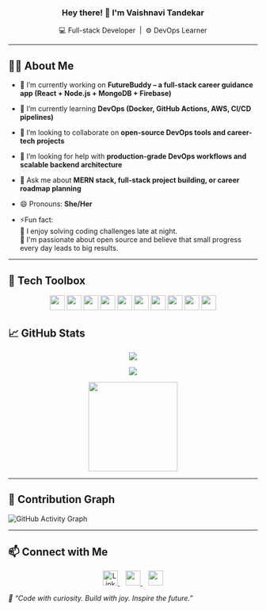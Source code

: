 <h3 align="center">
  Hey there! 👋 I'm <strong>Vaishnavi Tandekar</strong>
</h3>
<p align="center">
  💻 Full-stack Developer &nbsp;|&nbsp; ⚙️ DevOps Learner
</p>


---

## 👩‍💻 About Me

- 🔭 I’m currently working on **FutureBuddy – a full-stack career guidance app (React + Node.js + MongoDB + Firebase)**
- 🌱 I’m currently learning **DevOps (Docker, GitHub Actions, AWS, CI/CD pipelines)**
- 👯 I’m looking to collaborate on **open-source DevOps tools and career-tech projects**
- 🤔 I’m looking for help with **production-grade DevOps workflows and scalable backend architecture**
- 💬 Ask me about **MERN stack, full-stack project building, or career roadmap planning**

- 😄 Pronouns: **She/Her**
- ⚡Fun fact:  
🧩 I enjoy solving coding challenges late at night.  
🎯 I'm passionate about open source and believe that small progress every day leads to big results.

---

## 🧰 Tech Toolbox

<div align="center"> <img src="https://cdn.jsdelivr.net/gh/devicons/devicon/icons/html5/html5-original.svg" width="30" /> <img src="https://cdn.jsdelivr.net/gh/devicons/devicon/icons/css3/css3-original.svg" width="30" /> <img src="https://cdn.jsdelivr.net/gh/devicons/devicon/icons/javascript/javascript-original.svg" width="30" /> <img src="https://cdn.jsdelivr.net/gh/devicons/devicon/icons/react/react-original.svg" width="30" /> <img src="https://cdn.jsdelivr.net/gh/devicons/devicon/icons/nodejs/nodejs-original.svg" width="30" /> <img src="https://cdn.jsdelivr.net/gh/devicons/devicon/icons/express/express-original.svg" width="30" /> <img src="https://cdn.jsdelivr.net/gh/devicons/devicon/icons/mongodb/mongodb-original.svg" width="30" /> <img src="https://cdn.jsdelivr.net/gh/devicons/devicon/icons/git/git-original.svg" width="30" /> <img src="https://cdn.jsdelivr.net/gh/devicons/devicon/icons/docker/docker-original.svg" width="30" /> <img src="https://cdn.jsdelivr.net/gh/devicons/devicon/icons/linux/linux-original.svg" width="30" /></div>


## 📈 GitHub Stats

<p align="center">
  <img src="https://github-readme-stats.vercel.app/api?username=vaishnavitandekar&show_icons=true&theme=tokyonight&hide_border=true" />
</p>
<p align="center">
  <img src="https://streak-stats.demolab.com?user=vaishnavitandekar&theme=tokyonight&hide_border=true" />
</p>
<p align="center">
  <img src="https://github-readme-stats.vercel.app/api/top-langs/?username=vaishnavitandekar&layout=compact&theme=tokyonight&hide_border=true" height="180" />
</p>

---

## 🧠 Contribution Graph

![GitHub Activity Graph](https://github-readme-activity-graph.vercel.app/graph?username=vaishnavitandekar&theme=tokyo-night&hide_border=true)

---

## 📫 Connect with Me

<p align="center">
  <a href="https://www.linkedin.com/in/vaishnavi-tandekar-devops/" target="_blank">
    <img src="https://cdn.jsdelivr.net/gh/devicons/devicon/icons/linkedin/linkedin-original.svg" width="30" alt="LinkedIn" />
  </a>
  &nbsp;&nbsp;
<a href="mailto:vaishnavitandekar.devops@gmail.com" target="_blank">
  <img src="https://cdn.simpleicons.org/gmail/EA4335" width="30" />
</a>
 &nbsp;&nbsp;
<a href="https://hashnode.com/@VaishnaviTandekar" target="_blank">
  <img src="https://cdn.simpleicons.org/hashnode/FF5722" width="30" />
</a>



_💖 “Code with curiosity. Build with joy. Inspire the future.”_

